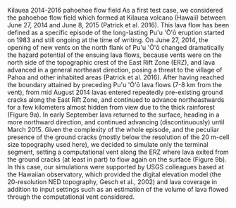 Kilauea 2014-2016 pahoehoe flow field
As a first test case, we considered the pahoehoe flow field which formed at Kilauea volcano (Hawaii) between June 27, 2014 and June 8, 2015 (Patrick et al. 2016). This lava flow has been defined as a specific episode of the long-lasting Pu'u 'Ō'ō eruption started on 1983 and still ongoing at the time of writing. On June 27, 2014, the opening of new vents on the north flank of Pu'u 'Ō'ō changed dramatically the hazard potential of the ensuing lava flows, because vents were on the north side of the topographic crest of the East Rift Zone (ERZ), and lava advanced in a general northeast direction, posing a threat to the village of Pahoa and other inhabited areas (Patrick et al. 2016). After having reached the boundary attained by preceding Pu'u 'Ō'ō lava flows (7-8 km from the vent), from mid August 2014 lavas entered repeatedly pre-existing ground cracks along the East Rift Zone, and continued to advance northeastwards for a few kilometers almost hidden from view due to the thick rainforest (Figure 9a). In early September lava returned to the surface, heading in a more northward direction, and continued advancing (discontinuously) until March 2015. Given the complexity of the whole episode, and the peculiar presence of the ground cracks (mostly below the resolution of the 20 m-cell size topography used here), we decided to simulate only the terminal segment, setting a computational vent along the ERZ where lava exited from the ground cracks (at least in part) to flow again on the surface (Figure 9b). In this case, our simulations were supported by USGS colleagues based at the Hawaiian observatory, which provided the digital elevation model (the 20-resolution NED topography, Gesch et al., 2002) and lava coverage in addition to input settings such as an estimation of the volume of lava flowed through the computational vent considered.
